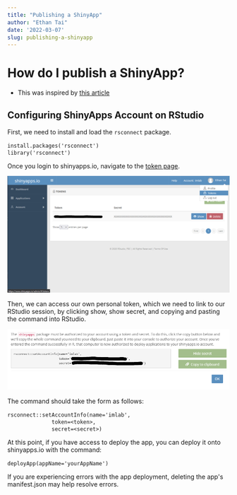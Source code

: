 ```yaml
---
title: "Publishing a ShinyApp"
author: "Ethan Tai"
date: '2022-03-07'
slug: publishing-a-shinyapp
---
```


# How do I publish a ShinyApp?

* This was inspired by [this article](https://shiny.rstudio.com/articles/shinyapps.html)

## Configuring ShinyApps Account on RStudio

First, we need to install and load the `rsconnect` package. 
```
install.packages('rsconnect')
library('rsconnect')
```

Once you login to shinyapps.io, navigate to the [token page](https://www.shinyapps.io/admin/#/tokens). 

![Token Example](tokens.png)

Then, we can access our own personal token, which we need to link to our RStudio session, by clicking show, show secret, and copying and pasting the command into RStudio. 

![Secret Command](secret.png)

The command should take the form as follows:

```
rsconnect::setAccountInfo(name='imlab',
			  token=<token>,
			  secret=<secret>)
```

At this point, if you have access to deploy the app, you can deploy it onto shinyapps.io with the command:

```
deployApp(appName='yourAppName')
```

If you are experiencing errors with the app deployment, deleting the app's manifest.json may help resolve errors. 
